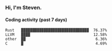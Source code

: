 ### Hi, I'm Steven.

#### Coding activity (past 7 days)
```
Rust   ▓▓▓▓▓▓▓▓▓▓▓▓▓▓▓▓▓▓▓▓▓▓▓▓▓▓▓▓▓▓  76.37%
LLVM   ▓▓▓▓                            12.58%
other  ▓▓                               6.36%
C      ▓                                4.69%
```
